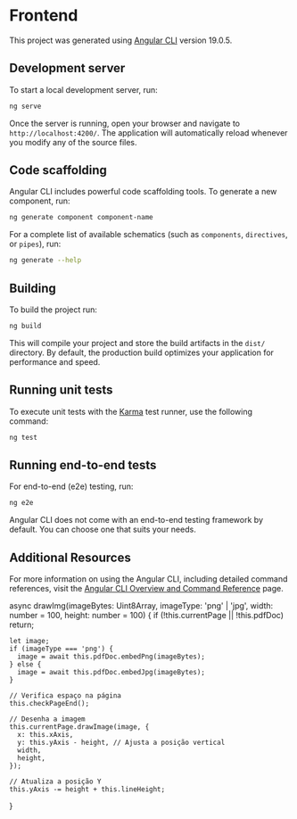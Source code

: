# Frontend

This project was generated using [Angular CLI](https://github.com/angular/angular-cli) version 19.0.5.

## Development server

To start a local development server, run:

```bash
ng serve
```

Once the server is running, open your browser and navigate to `http://localhost:4200/`. The application will automatically reload whenever you modify any of the source files.

## Code scaffolding

Angular CLI includes powerful code scaffolding tools. To generate a new component, run:

```bash
ng generate component component-name
```

For a complete list of available schematics (such as `components`, `directives`, or `pipes`), run:

```bash
ng generate --help
```

## Building

To build the project run:

```bash
ng build
```

This will compile your project and store the build artifacts in the `dist/` directory. By default, the production build optimizes your application for performance and speed.

## Running unit tests

To execute unit tests with the [Karma](https://karma-runner.github.io) test runner, use the following command:

```bash
ng test
```

## Running end-to-end tests

For end-to-end (e2e) testing, run:

```bash
ng e2e
```

Angular CLI does not come with an end-to-end testing framework by default. You can choose one that suits your needs.

## Additional Resources

For more information on using the Angular CLI, including detailed command references, visit the [Angular CLI Overview and Command Reference](https://angular.dev/tools/cli) page.


async drawImg(imageBytes: Uint8Array, imageType: 'png' | 'jpg', width: number = 100, height: number = 100) {
    if (!this.currentPage || !this.pdfDoc) return;

    let image;
    if (imageType === 'png') {
      image = await this.pdfDoc.embedPng(imageBytes);
    } else {
      image = await this.pdfDoc.embedJpg(imageBytes);
    }

    // Verifica espaço na página
    this.checkPageEnd();

    // Desenha a imagem
    this.currentPage.drawImage(image, {
      x: this.xAxis,
      y: this.yAxis - height, // Ajusta a posição vertical
      width,
      height,
    });

    // Atualiza a posição Y
    this.yAxis -= height + this.lineHeight;
  }

